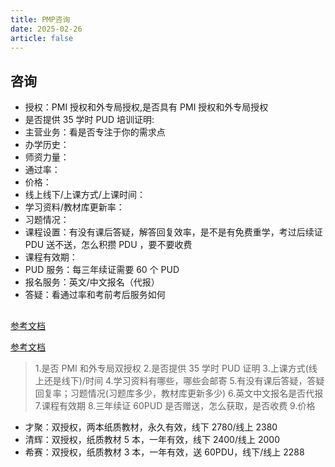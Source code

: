 ```yaml
---
title: PMP咨询
date: 2025-02-26
article: false
---
```


## 咨询

- 授权：PMI 授权和外专局授权,是否具有 PMI 授权和外专局授权
- 是否提供 35 学时 PUD 培训证明:
- 主营业务：看是否专注于你的需求点
- 办学历史：
- 师资力量：
- 通过率：
- 价格：
- 线上线下/上课方式/上课时间：
- 学习资料/教材库更新率：
- 习题情况：
- 课程设置：有没有课后答疑，解答回复效率，是不是有免费重学，考过后续证 PDU 送不送，怎么积攒 PDU ，要不要收费
- 课程有效期：
- PUD 服务：每三年续证需要 60 个 PUD
- 报名服务：英文/中文报名（代报）
- 答疑：看通过率和考前考后服务如何

##

[参考文档](https://www.zhihu.com/tardis/zm/art/228244154?source_id=1003)

[参考文档](https://www.zhihu.com/tardis/zm/art/672457182?source_id=1003)

> 1.是否 PMI 和外专局双授权 2.是否提供 35 学时 PUD 证明 3.上课方式(线上还是线下)/时间 4.学习资料有哪些，哪些会邮寄 5.有没有课后答疑，答疑回复率；习题情况(习题库多少，教材库更新多少) 6.英文中文报名是否代报 7.课程有效期 8.三年续证 60PUD 是否赠送，怎么获取，是否收费 9.价格

- 才聚：双授权，两本纸质教材，永久有效，线下 2780/线上 2380
- 清辉：双授权，纸质教材 5 本，一年有效，线下 2400/线上 2000
- 希赛：双授权，纸质教材 3 本，一年有效，送 60PDU，线下/线上 2288
